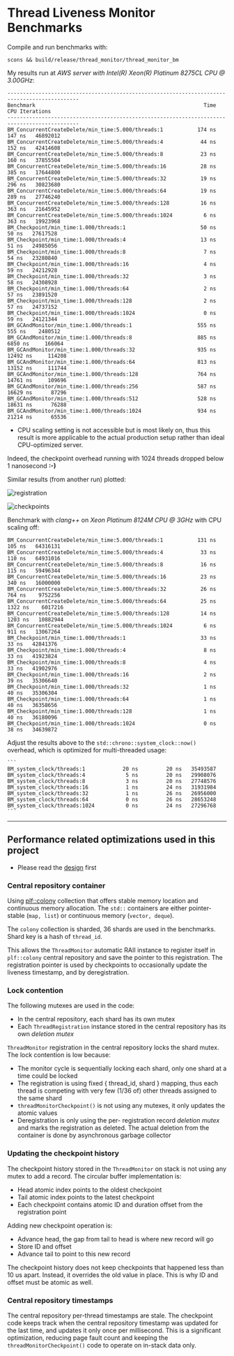 # Thread Liveness Monitor Benchmarks

Compile and run benchmarks with:
```
scons && build/release/thread_monitor/thread_monitor_bm 
```

My results run at *AWS server with Intel(R) Xeon(R) Platinum 8275CL CPU @ 3.00GHz*:

    ---------------------------------------------------------------------------------------------
    Benchmark                                                      Time           CPU Iterations
    ---------------------------------------------------------------------------------------------
    BM_ConcurrentCreateDelete/min_time:5.000/threads:1           174 ns        147 ns   46892012
    BM_ConcurrentCreateDelete/min_time:5.000/threads:4            44 ns        152 ns   42414608
    BM_ConcurrentCreateDelete/min_time:5.000/threads:8            23 ns        160 ns   37855504
    BM_ConcurrentCreateDelete/min_time:5.000/threads:16           28 ns        385 ns   17644800
    BM_ConcurrentCreateDelete/min_time:5.000/threads:32           19 ns        296 ns   30823680
    BM_ConcurrentCreateDelete/min_time:5.000/threads:64           19 ns        289 ns   27746240
    BM_ConcurrentCreateDelete/min_time:5.000/threads:128          16 ns        363 ns   21645952
    BM_ConcurrentCreateDelete/min_time:5.000/threads:1024          6 ns        363 ns   19923968
    BM_Checkpoint/min_time:1.000/threads:1                        50 ns         50 ns   27617528
    BM_Checkpoint/min_time:1.000/threads:4                        13 ns         51 ns   24985056
    BM_Checkpoint/min_time:1.000/threads:8                         7 ns         54 ns   23280840
    BM_Checkpoint/min_time:1.000/threads:16                        4 ns         59 ns   24212928
    BM_Checkpoint/min_time:1.000/threads:32                        3 ns         58 ns   24308928
    BM_Checkpoint/min_time:1.000/threads:64                        2 ns         57 ns   23891520
    BM_Checkpoint/min_time:1.000/threads:128                       2 ns         57 ns   24737152
    BM_Checkpoint/min_time:1.000/threads:1024                      0 ns         59 ns   24121344
    BM_GCAndMonitor/min_time:1.000/threads:1                     555 ns        555 ns    2480512
    BM_GCAndMonitor/min_time:1.000/threads:8                     885 ns       6850 ns     166064
    BM_GCAndMonitor/min_time:1.000/threads:32                    935 ns      12492 ns     114208
    BM_GCAndMonitor/min_time:1.000/threads:64                    813 ns      13152 ns     111744
    BM_GCAndMonitor/min_time:1.000/threads:128                   764 ns      14761 ns     109696
    BM_GCAndMonitor/min_time:1.000/threads:256                   587 ns      16629 ns      87296
    BM_GCAndMonitor/min_time:1.000/threads:512                   528 ns      18631 ns      76288
    BM_GCAndMonitor/min_time:1.000/threads:1024                  934 ns      21214 ns      65536

- CPU scaling setting is not accessible but is most likely on, thus this result is more applicable
  to the actual production setup rather than ideal CPU-optimized server.

Indeed, the checkpoint overhead running with 1024 threads dropped below 1 nanosecond **:-)**

Similar results (from another run) plotted:

![registration](ThreadMonitor_registration_deregistration_latency.svg)

![checkpoints](Checkpoint_latency.svg)

Benchmark with *clang++* on *Xeon Platinum 8124M CPU @ 3GHz* with CPU scaling off:

    BM_ConcurrentCreateDelete/min_time:5.000/threads:1           131 ns        105 ns   64316131
    BM_ConcurrentCreateDelete/min_time:5.000/threads:4            33 ns        110 ns   64931016
    BM_ConcurrentCreateDelete/min_time:5.000/threads:8            16 ns        115 ns   59496344
    BM_ConcurrentCreateDelete/min_time:5.000/threads:16           23 ns        340 ns   16000000
    BM_ConcurrentCreateDelete/min_time:5.000/threads:32           26 ns        764 ns    9752256
    BM_ConcurrentCreateDelete/min_time:5.000/threads:64           25 ns       1322 ns    6017216
    BM_ConcurrentCreateDelete/min_time:5.000/threads:128          14 ns       1203 ns   10882944
    BM_ConcurrentCreateDelete/min_time:5.000/threads:1024          6 ns        911 ns   13067264
    BM_Checkpoint/min_time:1.000/threads:1                        33 ns         33 ns   42841376
    BM_Checkpoint/min_time:1.000/threads:4                         8 ns         33 ns   41923824
    BM_Checkpoint/min_time:1.000/threads:8                         4 ns         33 ns   41902976
    BM_Checkpoint/min_time:1.000/threads:16                        2 ns         39 ns   35306640
    BM_Checkpoint/min_time:1.000/threads:32                        1 ns         40 ns   35306304
    BM_Checkpoint/min_time:1.000/threads:64                        1 ns         40 ns   36358656
    BM_Checkpoint/min_time:1.000/threads:128                       1 ns         40 ns   36180096
    BM_Checkpoint/min_time:1.000/threads:1024                      0 ns         38 ns   34639872

   Adjust the results above to the `std::chrono::system_clock::now()` overhead, which is optimized
   for multi-threaded usage:

    ``` 
    BM_system_clock/threads:1            20 ns         20 ns   35493587
    BM_system_clock/threads:4             5 ns         20 ns   29908076
    BM_system_clock/threads:8             3 ns         20 ns   27748576
    BM_system_clock/threads:16            1 ns         24 ns   31931984
    BM_system_clock/threads:32            1 ns         26 ns   26956000
    BM_system_clock/threads:64            0 ns         26 ns   28653248
    BM_system_clock/threads:1024          0 ns         24 ns   27296768
    ```

-------

## Performance related optimizations used in this project

- Please read the [design](../README.md) first

### Central repository container

Using [plf::colony](https://plflib.org/) collection that offers stable memory location
and continuous memory allocation. The `std::` containers are either pointer-stable (`map, list`) or continuous memory (`vector, deque`). 

The `colony` collection is sharded, 36 shards are used in the benchmarks. Shard key is a hash of `thread_id`.

This allows the `ThreadMonitor` automatic RAII instance to register itself in `plf::colony` central repository and save the pointer to this registration. The registration pointer is used by checkpoints to occasionally update the liveness timestamp, and by deregistration.

### Lock contention

The following mutexes are used in the code:
- In the central repository, each shard has its own mutex
- Each `ThreadRegistration` instance stored in the central repository has its own *deletion mutex*

`ThreadMonitor` registration in the central repository locks the shard mutex. The lock contention is low because:
- The monitor cycle is sequentially locking each shard, only one shard at a time could be locked
- The registration is using fixed { thread_id, shard } mapping, thus each thread is competing with very few (1/36 of) other threads assigned to the same shard
- `threadMonitorCheckpoint()` is not using any mutexes, it only updates the atomic values
- Deregistration is only using the per- registration record *deletion mutex* and marks the registration as deleted. The actual deletion from the container is done by asynchronous garbage collector

### Updating the checkpoint history

The checkpoint history stored in the `ThreadMonitor` on stack is not using any mutex to add a record. The circular buffer implementation is:
- Head atomic index points to the oldest checkpoint
- Tail atomic index points to the latest checkpoint
- Each checkpoint contains atomic ID and duration offset from the registration point

Adding new checkpoint operation is:
- Advance head, the gap from tail to head is where new record will go
- Store ID and offset
- Advance tail to point to this new record

The checkpoint history does not keep checkpoints that happened less than 10 us apart. Instead, it overrides the old value in place. This is why ID and offset must be atomic as well.

### Central repository timestamps

The central repository per-thread timestamps are stale. The checkpoint code keeps track when the central repository timestamp was updated for the last time, and updates it only once per millisecond. This is a significant optimization, reducing
page fault count and keeping the `threadMonitorCheckpoint()` code to operate on in-stack data only.
